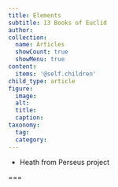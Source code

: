 ```yaml
---
title: Elements
subtitle: 13 Books of Euclid
author:
collection:
  name: Articles
  showCount: true
  showMenu: true
content:
  items: '@self.children'
child_type: article
figure:
  image:
  alt:
  title:
  caption:
taxonomy:
  tag:
  category:
---
```


- Heath from Perseus project

===
